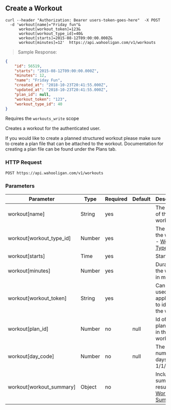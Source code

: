 ## Create a Workout

```shell
curl --header "Authorization: Bearer users-token-goes-here"  -X POST
  -d 'workout[name]="Friday fun"&
      workout[workout_token]=123&
      workout[workout_type_id]=40&
      workout[starts]=2015-08-12T09:00:00.000Z&
      workout[minutes]=12'  https://api.wahooligan.com/v1/workouts
```

> Sample Response:

```json
{
    "id": 56519,
    "starts": "2015-08-12T09:00:00.000Z",
    "minutes": 12,
    "name": "Friday Fun",
    "created_at": "2018-10-23T20:41:55.000Z",
    "updated_at": "2018-10-23T20:41:55.000Z",
    "plan_id": null,
    "workout_token": "123",
    "workout_type_id": 40
}
```

Requires the `workouts_write` scope

Creates a workout for the authenticated user.

If you would like to create a planned structured workout please make sure to create a plan file
that can be attached to the workout. Documentation for creating a plan file can be found under the Plans tab.

### HTTP Request

`POST https://api.wahooligan.com/v1/workouts`

### Parameters

Parameter               | Type   | Required | Default | Description
---------               | ----   |----------| ------- | -----------
workout[name]           | String | yes      |         | The name of the workout
workout[workout_type_id]| Number | yes      |         | The type of the workout - [Workout Types](#workout-types)
workout[starts]         | Time   | yes      |         | Start time
workout[minutes]        | Number | yes      |         | Duration of the workout in minutes
workout[workout_token]  | String | yes      |         | Can be used by the application to identify the workout
workout[plan_id]        | Number | no       | null    | Id of the plan used in this workout
workout[day_code]       | Number | no       | null    | The number of days since 1/1/2020
workout[workout_summary]| Object | no       |         | Include summary results - [Workout Summary](#create-a-workout-summary)
